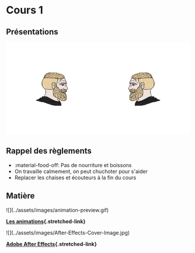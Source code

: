 # Cours 1

## Présentations

![](../assets/images/presentations.png)

## Rappel des règlements

* :material-food-off: Pas de nourriture et boissons
* On travaille calmement, on peut chuchoter pour s'aider
* Replacer les chaises et écouteurs à la fin du cours

## Matière

<div class="grid grid-1-2" markdown>
  ![](../assets/images/animation-preview.gif)

  **[Les animations](./animations.md){.stretched-link}**
</div>

<div class="grid grid-1-2" markdown>
  ![](../assets/images/After-Effects-Cover-Image.jpg)

  **[Adobe After Effects](./after-effects.md){.stretched-link}**
</div>
